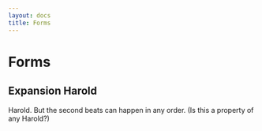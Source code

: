 ```yaml
---
layout: docs
title: Forms
---
```


# Forms

## Expansion Harold

Harold. But the second beats can happen in any order. (Is this a property of any Harold?)
